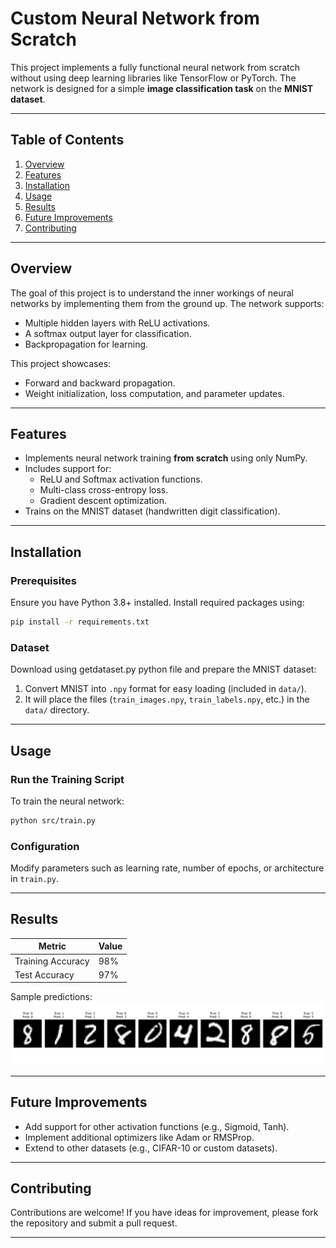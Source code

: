 
# **Custom Neural Network from Scratch**

This project implements a fully functional neural network from scratch without using deep learning libraries like TensorFlow or PyTorch. The network is designed for a simple **image classification task** on the **MNIST dataset**.

---

## **Table of Contents**
1. [Overview](#overview)
2. [Features](#features)
3. [Installation](#installation)
4. [Usage](#usage)
5. [Results](#results)
6. [Future Improvements](#future-improvements)
7. [Contributing](#contributing)

---

## **Overview**

The goal of this project is to understand the inner workings of neural networks by implementing them from the ground up. The network supports:
- Multiple hidden layers with ReLU activations.
- A softmax output layer for classification.
- Backpropagation for learning.

This project showcases:
- Forward and backward propagation.
- Weight initialization, loss computation, and parameter updates.

---

## **Features**
- Implements neural network training **from scratch** using only NumPy.
- Includes support for:
  - ReLU and Softmax activation functions.
  - Multi-class cross-entropy loss.
  - Gradient descent optimization.
- Trains on the MNIST dataset (handwritten digit classification).

---

## **Installation**

### Prerequisites
Ensure you have Python 3.8+ installed. Install required packages using:

```bash
pip install -r requirements.txt
```

### Dataset
Download using getdataset.py python file and prepare the MNIST dataset:
1. Convert MNIST into `.npy` format for easy loading (included in `data/`).
2. It will place the files (`train_images.npy`, `train_labels.npy`, etc.) in the `data/` directory.

---

## **Usage**

### Run the Training Script
To train the neural network:
```bash
python src/train.py
```

### Configuration
Modify parameters such as learning rate, number of epochs, or architecture in `train.py`.

---

## **Results**

| Metric         | Value        |
|----------------|--------------|
| Training Accuracy | 98%         |
| Test Accuracy      | 97%         |

Sample predictions:
![Predictions Visualization](results/predictions.png)

---

## **Future Improvements**
- Add support for other activation functions (e.g., Sigmoid, Tanh).
- Implement additional optimizers like Adam or RMSProp.
- Extend to other datasets (e.g., CIFAR-10 or custom datasets).

---

## **Contributing**

Contributions are welcome! If you have ideas for improvement, please fork the repository and submit a pull request.

---
